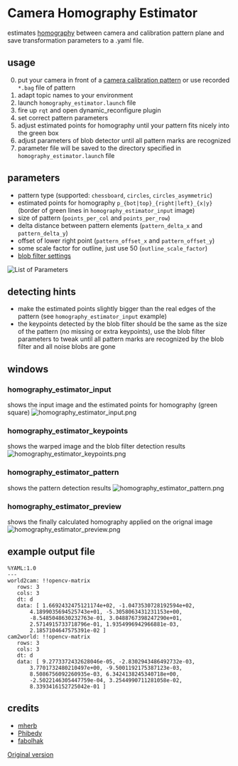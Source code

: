 # Camera Homography Estimator
estimates [homography](https://en.wikipedia.org/wiki/Homography_(computer_vision)) between camera and calibration pattern plane and save transformation parameters to a .yaml file.

## usage
0. put your camera in front of a [camera calibration pattern](https://github.com/tum-phoenix/drive_ros_camera_homography/tree/master/doc/pattern) or use recorded `*.bag` file of pattern
1. adapt topic names to your environment
2. launch `homography_estimator.launch` file
3. fire up `rqt` and open dynamic_reconfigure plugin
4. set correct pattern parameters
5. adjust estimated points for homography until your pattern fits nicely into the green box
6. adjust parameters of blob detector until all pattern marks are recognized
7. parameter file will be saved to the directory specified in `homography_estimator.launch` file

## parameters
- pattern type (supported: `chessboard`, `circles`, `circles_asymmetric`)
- estimated points for homography `p_{bot|top}_{right|left}_{x|y}` (border of green lines in `homography_estimator_input` image)
- size of pattern (`points_per_col` and `points_per_row`)
- delta distance between pattern elements (`pattern_delta_x` and `pattern_delta_y`)
- offset of lower right point (`pattern_offset_x` and `pattern_offset_y`)
- some scale factor for outline, just use 50 (`outline_scale_factor`)
- [blob filter settings](https://www.learnopencv.com/blob-detection-using-opencv-python-c/)

![List of Parameters](https://github.com/tum-phoenix/drive_ros_camera_homography/blob/master/doc/rqt_dynamic_reconfigure.png)

## detecting hints
- make the estimated points slightly bigger than the real edges of the pattern (see `homography_estimator_input` example)
- the keypoints detected by the blob filter should be the same as the size of the pattern (no missing or extra keypoints), use the blob filter parameters to tweak until all pattern marks are recognized by the blob filter and all noise blobs are gone

## windows
### homography_estimator_input
shows the input image and the estimated points for homography (green square)
![homography_estimator_input.png](https://github.com/tum-phoenix/drive_ros_camera_homography/blob/master/doc/homography_estimator_input.png)

### homography_estimator_keypoints
shows the warped image and the blob filter detection results
![homography_estimator_keypoints.png](https://github.com/tum-phoenix/drive_ros_camera_homography/blob/master/doc/homography_estimator_keypoints.png)

### homography_estimator_pattern
shows the pattern detection results
![homography_estimator_pattern.png](https://github.com/tum-phoenix/drive_ros_camera_homography/blob/master/doc/homography_estimator_pattern.png)

### homography_estimator_preview
shows the finally calculated homography applied on the orignal image
![homography_estimator_preview.png](https://github.com/tum-phoenix/drive_ros_camera_homography/blob/master/doc/homography_estimator_preview.png)

## example output file
```
%YAML:1.0
---
world2cam: !!opencv-matrix
   rows: 3
   cols: 3
   dt: d
   data: [ 1.6692432475121174e+02, -1.0473530728192594e+02,
       4.1899035694525743e+01, -5.3058063431231153e+00,
       -8.5485048630232763e-01, 3.0488767398247290e+01,
       2.5714915733718796e-01, 1.9354996942966881e-03,
       2.1857104647575391e-02 ]
cam2world: !!opencv-matrix
   rows: 3
   cols: 3
   dt: d
   data: [ 9.2773372432628046e-05, -2.8302943486492732e-03,
       3.7701732480210497e+00, -9.5001192175387123e-03,
       8.5086756092260935e-03, 6.3424138245340718e+00,
       -2.5022146305447759e-04, 3.2544990711281058e-02,
       8.3393416152725042e-01 ]
```

## credits
- [mherb](https://github.com/orgs/tum-phoenix/people/mherb)
- [Phibedy](https://github.com/orgs/tum-phoenix/people/Phibedy)
- [fabolhak](https://github.com/orgs/tum-phoenix/people/fabolhak)

[Original version](https://github.com/lms-org/config_calibration/tree/master/external/modules/homography_estimator)
